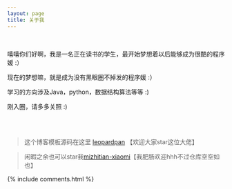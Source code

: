 ```yaml
---
layout: page
title: 关于我 
---
```


<br>

嘻嘻你们好啊，我是一名正在读书的学生，最开始梦想着以后能够成为很酷的程序媛   :）

现在的梦想嘛，就是成为没有黑眼圈不掉发的程序媛​    :）

学习的方向涉及Java，python，数据结构算法等等   :)

刚入圈，请多多关照   :)

<br>

<br>



> 这个博客模板源码在这里 <a target="_blank" href='https://github.com/leopardpan/leopardpan.github.io/'>leopardpan</a> 【欢迎大家star这位大佬】

> 闲暇之余也可以star我[mizhitian-xiaomi](https://github.com/mizhitian-xiaomi)【我肥肠欢迎hhh不过仓库空空如也】





{% include comments.html %}

